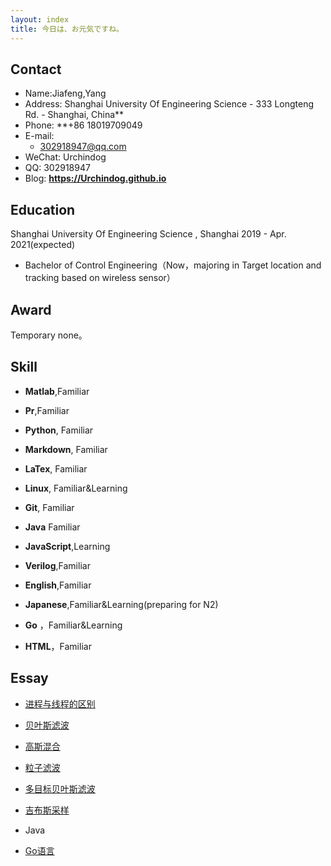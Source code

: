 ```yaml
---
layout: index
title: 今日は、お元気ですね。
---
```

## Contact

- Name:Jiafeng,Yang
- Address:  Shanghai University Of Engineering Science  - 333 Longteng  Rd. - Shanghai, China**
- Phone: **+86 18019709049
- E-mail:
  - 302918947@qq.com
- WeChat: Urchindog
- QQ: 302918947
- Blog: **<https://Urchindog.github.io>**

## Education

 Shanghai University Of Engineering Science , Shanghai 2019 - Apr. 2021(expected)

- Bachelor of Control Engineering（Now，majoring in Target location and tracking based on wireless sensor）

## Award

Temporary none。

## Skill

- **Matlab**,Familiar
  
- **Pr**,Familiar
  
- **Python**, Familiar

- **Markdown**, Familiar

- **LaTex**, Familiar

- **Linux**, Familiar&Learning

- **Git**, Familiar

- **Java** Familiar

- **JavaScript**,Learning

- **Verilog**,Familiar 

- **English**,Familiar

- **Japanese**,Familiar&Learning(preparing for N2)

- **Go** ，Familiar&Learning

- **HTML**，Familiar

  

## Essay

  - [进程与线程的区别](posts/Thread)

  - [贝叶斯滤波](posts/Bayes-filter)

  - [高斯混合](posts/Gaussian-Mixture)

  - [粒子滤波](posts/Particle-Filter)

  - [多目标贝叶斯滤波](posts/Multi-Bayes-Filter)

  - [吉布斯采样](posts/Gibbs-Sampling)

  - Java

  - [Go语言](posts/Go)

    


